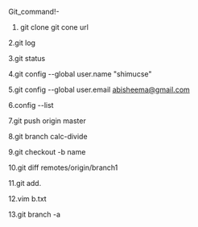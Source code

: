 
Git_command!- 

1. git clone<url><where to clone>
   git cone url

2.git log

3.git status 

4.git config --global user.name "shimucse"

5.git config --global user.email abisheema@gmail.com

6.config --list

7.git push origin master

8.git branch calc-divide 

9.git checkout -b name

10.git diff remotes/origin/branch1

11.git add.

12.vim b.txt

13.git branch -a 







